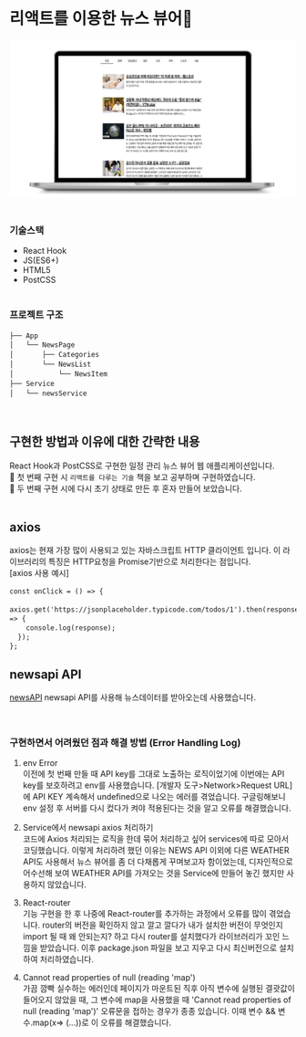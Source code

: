 # 리액트를 이용한 뉴스 뷰어📰
<img src="public/image/newsviewer.png" title="실행화면"> 
<br/>
<br/>

### 기술스택 
- React Hook
- JS(ES6+)
- HTML5
- PostCSS
<br/><br/>

### 프로젝트 구조 
```bash
├── App
│   └── NewsPage
│       ├── Categories
│       └── NewsList
│           └── NewsItem
├── Service
│   └── newsService
``` 
<br/>

## 구현한 방법과 이유에 대한 간략한 내용
React Hook과 PostCSS로 구현한 일정 관리 뉴스 뷰어 웹 애플리케이션입니다.
<br/>
📖 첫 번째 구현 시 `리액트를 다루는 기술` 책을 보고 공부하며 구현하였습니다.   
📖 두 번째 구현 시에 다시 초기 상태로 만든 후 혼자 만들어 보았습니다.
<br/><br/>
## axios
axios는 현재 가장 많이 사용되고 있는 자바스크립트 HTTP 클라이언트 입니다. 이 라이브러리의 특징은 HTTP요청을 Promise기반으로 처리한다는 점입니다.   
[axios 사용 예시]

```
const onClick = () => {
  axios.get('https://jsonplaceholder.typicode.com/todos/1').then(response => {
    console.log(response);
  });
};
```

## newsapi API
[newsAPI](https://newsapi.org/)
newsapi API를 사용해 뉴스데이터를 받아오는데 사용했습니다. 
<br/>
<br/>
<br/>

### 구현하면서 어려웠던 점과 해결 방법 (Error Handling Log)
1. env Error  
이전에 첫 번째 만들 때 API key를 그대로 노출하는 로직이었기에 이번에는 API key를 보호하려고 env를 사용했습니다. [개발자 도구>Network>Request URL]에 API KEY 계속해서 undefined으로 나오는 에러를 겪었습니다. 구글링해보니 env 설정 후 서버를 다시 컸다가 켜야 적용된다는 것을 알고 오류를 해결했습니다.

2. Service에서 newsapi axios 처리하기   
코드에 Axios 처리되는 로직을 한데 묶어 처리하고 싶어 services에 따로 모아서 코딩했습니다. 이렇게 처리하려 했던 이유는 NEWS API 이외에 다른 WEATHER API도 사용해서 뉴스 뷰어를 좀 더 다채롭게 꾸며보고자 함이었는데, 디자인적으로 어수선해 보여 WEATHER API를 가져오는 것을 Service에 만들어 놓긴 했지만 사용하지 않았습니다. 

3. React-router   
기능 구현을 한 후 나중에 React-router를 추가하는 과정에서 오류를 많이 겪었습니다.
router의 버전을 확인하지 않고 깔고 깔다가 내가 설치한 버전이 무엇인지 import 될 때 왜 안되는지? 하고 다시 router를 설치했다가 라이브러리가 꼬인 느낌을 받았습니다. 이후 package.json 파일을 보고 지우고 다시 최신버전으로 설치하여 처리하였습니다.


4. Cannot read properties of null (reading 'map')  
가끔 깜빡 실수하는 에러인데 페이지가 마운트된 직후 아직 변수에 실행된 결괏값이 들어오지 않았을 때, 그 변수에 map을 사용했을 때 'Cannot read properties of null (reading 'map')' 오류문을 접하는 경우가 종종 있습니다. 이때 변수 && 변수.map(x=> (...))로 이 오류를 해결했습니다. <br/>